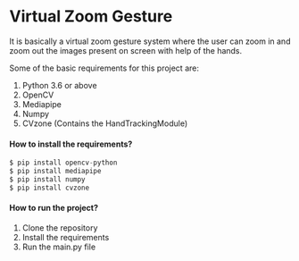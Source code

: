 # **Virtual Zoom Gesture**

It is basically a virtual zoom gesture system where the user can zoom in and zoom out the images present on screen with help of the hands.

Some of the basic requirements for this project are:

1. Python 3.6 or above
2. OpenCV
3. Mediapipe
4. Numpy
5. CVzone (Contains the HandTrackingModule)

#### **How to install the requirements?**

```python
$ pip install opencv-python
$ pip install mediapipe
$ pip install numpy
$ pip install cvzone
```

#### **How to run the project?**

1. Clone the repository
2. Install the requirements
3. Run the main.py file
